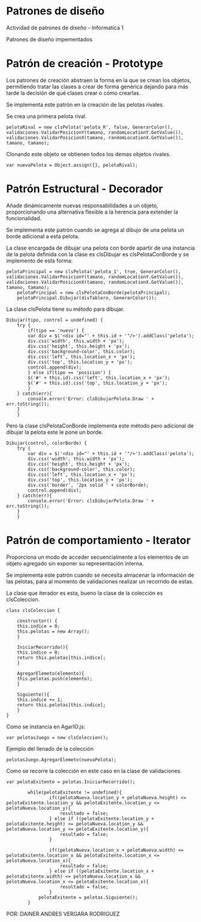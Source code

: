 # Patrones de diseño
Actividad de patrones de diseño - Informatica 1

Patrones de diseño impementados


# Patrón de creación - Prototype

Los patrones de creación abstraen la forma en la que se crean los objetos, permitiendo tratar las clases a crear de forma genérica dejando para más tarde la decisión de qué clases crear o cómo crearlas.

Se implementa este patrón en la creación de las pelotas rivales.

Se crea una primera pelota rival.

	pelotaRival = new clsPelota('pelota_R', false, GenerarColor(), validaciones.ValidarPosicionY(tamano, randomLocationY.GetValue()), validaciones.ValidarPosicionX(tamano, randomLocationX.GetValue()), tamano, tamano);


Clonando este objeto se obtienen todos los demas objetos rivales.

	var nuevaPelota = Object.assign({}, pelotaRival);


# Patrón Estructural - Decorador

Añade dinámicamente nuevas responsabilidades a un objeto, proporcionando una alternativa flexible a la herencia para extender la funcionalidad.

Se implementa este patrón cuando se agrega al dibujo de una pelota un borde adicional a esta pelota. 

La clase encargada de dibujar una pelota con borde apartir de una instancia de la pelota definida con la clase es clsDibujar es clsPelotaConBorde y se implemento de esta forma:

	pelotaPrincipal = new clsPelota('pelota_1', true, GenerarColor(), validaciones.ValidarPosicionY(tamano, randomLocationY.GetValue()), validaciones.ValidarPosicionX(tamano, randomLocationX.GetValue()), tamano, tamano);
        pelotaPrincipal = new clsPelotaConBorde(pelotaPrincipal);
        pelotaPrincipal.Dibujar(divTablero, GenerarColor());

La clase clsPelota tiene su método para dibujar.

	Dibujar(tipo, control = undefined) {
		try {
		    if(tipo == 'nuevo') {
			var div = $('<div id="' + this.id + '"/>').addClass('pelota');
			div.css('width', this.width + 'px');
			div.css('height', this.height + 'px');
			div.css('background-color', this.color);
			div.css('left', this.location_x + 'px');
			div.css('top', this.location_y + 'px');
			control.append(div);
		    } else if(tipo == 'posicion') {
			$('#' + this.id).css('left', this.location_x + 'px');
			$('#' + this.id).css('top', this.location_y + 'px');
		    }
		} catch(err){
		    console.error('Error: clsDibujarPelota.Draw ' + err.toString());
		}
	    }

Pero la clase clsPelotaConBorde implementa este método pero adicional de dibujar la pelota este le pone un borde.

	Dibujar(control, colorBorde) {
		try {
		    var div = $('<div id="' + this.id + '"/>').addClass('pelota');
		    div.css('width', this.width + 'px');
		    div.css('height', this.height + 'px');
		    div.css('background-color', this.color);
		    div.css('left', this.location_x + 'px');
		    div.css('top', this.location_y + 'px');
		    div.css('border', '2px solid ' + colorBorde);
		    control.append(div);
		} catch(err){
		    console.error('Error: clsDibujarPelota.Draw ' + err.toString());
		}
	    }


# Patrón de comportamiento - Iterator

Proporciona un modo de acceder secuencialmente a los elementos de un objeto agregado sin exponer su representación interna.

Se implementa este patrón cuando se necesita almacenar la información de las pelotas, para al momento de validaciones realizar un recorrido de estas.

La clase que iterador es esta, bueno la clase de la colección es clsColeccion.

	class clsColeccion {

	    constructor() {
		this.indice = 0;
		this.pelotas = new Array();
	    }

	    IniciarRecorrido(){
		this.indice = 0;
		return this.pelotas[this.indice];
	    }

	    AgregarElemeto(elemento){
		this.pelotas.push(elemento);
	    }

	    Siguiente(){
		this.indice += 1;
		return this.pelotas[this.indice];
	    }
	}
	
	
Como se instancia en AgarIO.js:

	var pelotasJuego = new clsColeccion();


Ejemplo del llenado de la colección

	pelotasJuego.AgregarElemeto(nuevaPelota);


Como se recorre la colección en este caso en la clase de validaciones.

	var pelotaExitente = pelotas.IniciarRecorrido();

            while(pelotaExitente != undefined){
                    if((pelotaNueva.location_y + pelotaNueva.height) <= pelotaExitente.location_y && pelotaExitente.location_y <= pelotaNueva.location_y){
                        resultado = false;
                    } else if ((pelotaExitente.location_y + pelotaExitente.height) <= pelotaNueva.location_y && pelotaNueva.location_y <= pelotaExitente.location_y){
                        resultado = false;
                    }

                    if((pelotaNueva.location_x + pelotaNueva.width) <= pelotaExitente.location_x && pelotaExitente.location_x <= pelotaNueva.location_x){
                        resultado = false;
                    } else if ((pelotaExitente.location_x + pelotaExitente.width) <= pelotaNueva.location_x && pelotaNueva.location_x <= pelotaExitente.location_x){
                        resultado = false;
                    }
                pelotaExitente = pelotas.Siguiente();
            }



POR: DAINER ANDRES VERGARA RODRIGUEZ






